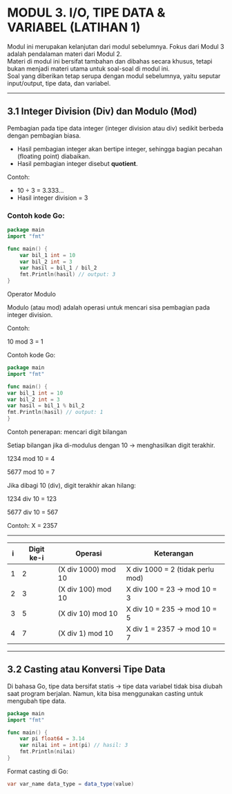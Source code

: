 # MODUL 3. I/O, TIPE DATA & VARIABEL (LATIHAN 1)

Modul ini merupakan kelanjutan dari modul sebelumnya. Fokus dari Modul 3 adalah pendalaman materi dari Modul 2.  
Materi di modul ini bersifat tambahan dan dibahas secara khusus, tetapi bukan menjadi materi utama untuk soal-soal di modul ini.  
Soal yang diberikan tetap serupa dengan modul sebelumnya, yaitu seputar input/output, tipe data, dan variabel.

---

## 3.1 Integer Division (Div) dan Modulo (Mod)

Pembagian pada tipe data integer (integer division atau div) sedikit berbeda dengan pembagian biasa.

- Hasil pembagian integer akan bertipe integer, sehingga bagian pecahan (floating point) diabaikan.
- Hasil pembagian integer disebut **quotient**.

Contoh:

- 10 ÷ 3 = 3.333...
- Hasil integer division = 3

### Contoh kode Go:

```go
package main
import "fmt"

func main() {
    var bil_1 int = 10
    var bil_2 int = 3
    var hasil = bil_1 / bil_2
    fmt.Println(hasil) // output: 3
}
```

Operator Modulo

Modulo (atau mod) adalah operasi untuk mencari sisa pembagian pada integer division.

Contoh:

10 mod 3 = 1

Contoh kode Go:

```go
package main
import "fmt"

func main() {
var bil_1 int = 10
var bil_2 int = 3
var hasil = bil_1 % bil_2
fmt.Println(hasil) // output: 1
}
```

Contoh penerapan: mencari digit bilangan

Setiap bilangan jika di-modulus dengan 10 → menghasilkan digit terakhir.

1234 mod 10 = 4

5677 mod 10 = 7

Jika dibagi 10 (div), digit terakhir akan hilang:

1234 div 10 = 123

5677 div 10 = 567

Contoh: X = 2357

---

| i   | Digit ke-i | Operasi             | Keterangan                       |
| --- | ---------- | ------------------- | -------------------------------- |
| 1   | 2          | (X div 1000) mod 10 | X div 1000 = 2 (tidak perlu mod) |
| 2   | 3          | (X div 100) mod 10  | X div 100 = 23 → mod 10 = 3      |
| 3   | 5          | (X div 10) mod 10   | X div 10 = 235 → mod 10 = 5      |
| 4   | 7          | (X div 1) mod 10    | X div 1 = 2357 → mod 10 = 7      |

---

## 3.2 Casting atau Konversi Tipe Data

Di bahasa Go, tipe data bersifat statis → tipe data variabel tidak bisa diubah saat program berjalan.
Namun, kita bisa menggunakan casting untuk mengubah tipe data.

```go
package main
import "fmt"

func main() {
    var pi float64 = 3.14
    var nilai int = int(pi) // hasil: 3
    fmt.Println(nilai)
}
```

Format casting di Go:

```java
var var_name data_type = data_type(value)
```
